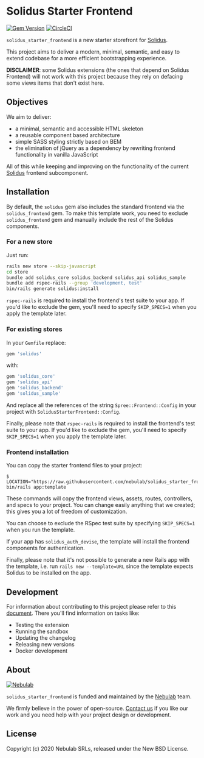 # Solidus Starter Frontend
[![Gem Version](https://badge.fury.io/rb/solidus_starter_frontend.svg)](https://badge.fury.io/rb/solidus_starter_frontend) [![CircleCI](https://circleci.com/gh/nebulab/solidus_starter_frontend.svg?style=shield)](https://circleci.com/gh/nebulab/solidus_starter_frontend)

`solidus_starter_frontend` is a new starter storefront for [Solidus][solidus].

This project aims to deliver a modern, minimal, semantic, and easy to extend
codebase for a more efficient bootstrapping experience.

**DISCLAIMER**: some Solidus extensions (the ones that depend on Solidus
Frontend) will not work with this project because they rely on defacing some
views items that don't exist here.

## Objectives
We aim to deliver:
- a minimal, semantic and accessible HTML skeleton
- a reusable component based architecture
- simple SASS styling strictly based on BEM
- the elimination of jQuery as a dependency by rewriting frontend functionality
in vanilla JavaScript

All of this while keeping and improving on the functionality of the current
[Solidus][solidus] frontend subcomponent.

## Installation

By default, the `solidus` gem also includes the standard frontend via the
`solidus_frontend` gem. To make this template work, you need to exclude
`solidus_frontend` gem and manually include the rest of the Solidus
components.

### For a new store

Just run:

```bash
rails new store --skip-javascript
cd store
bundle add solidus_core solidus_backend solidus_api solidus_sample
bundle add rspec-rails --group 'development, test'
bin/rails generate solidus:install
```

`rspec-rails` is required to install the frontend's test suite to your app. If
you'd like to exclude the gem, you'll need to specify `SKIP_SPECS=1` when you
apply the template later.

### For existing stores

In your `Gemfile` replace:

```ruby
gem 'solidus'
```

with:

```ruby
gem 'solidus_core'
gem 'solidus_api'
gem 'solidus_backend'
gem 'solidus_sample'
```

And replace all the references of the string `Spree::Frontend::Config` in your
project with `SolidusStarterFrontend::Config`.

Finally, please note that `rspec-rails` is required to install
the frontend's test suite to your app. If you'd like to exclude the gem, you'll
need to specify `SKIP_SPECS=1` when you apply the template later.

### Frontend installation

You can copy the starter frontend files to your project:

```shell
$ LOCATION="https://raw.githubusercontent.com/nebulab/solidus_starter_frontend/master/template.rb" bin/rails app:template
```

These commands will copy the frontend views, assets, routes, controllers, and
specs to your project. You can change easily anything that we created; this
gives you a lot of freedom of customization.

You can choose to exclude the RSpec test suite by specifying
`SKIP_SPECS=1` when you run the template.

If your app has `solidus_auth_devise`, the template will install the frontend
components for authentication.

Finally, please note that it's not possible to generate a new Rails app with the
template, i.e. run `rails new --template=URL` since the template expects
Solidus to be installed on the app.

## Development

For information about contributing to this project please refer to this
[document](docs/development.md). There you'll find information on tasks like:

* Testing the extension
* Running the sandbox
* Updating the changelog
* Releasing new versions
* Docker development

## About
[![Nebulab][nebulab-logo]][nebulab]

`solidus_starter_frontend` is funded and maintained by the [Nebulab][nebulab]
team.

We firmly believe in the power of open-source. [Contact us][contact-us] if you
like our work and you need help with your project design or development.

[solidus]: http://solidus.io/
[nebulab]: http://nebulab.it/
[nebulab-logo]: http://nebulab.it/assets/images/public/logo.svg
[contact-us]: http://nebulab.it/contact-us/

## License
Copyright (c) 2020 Nebulab SRLs, released under the New BSD License.

